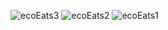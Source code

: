 ![ecoEats3](https://github.com/user-attachments/assets/799184aa-bff0-4ace-8f34-c3d9e2358ee8)
![ecoEats2](https://github.com/user-attachments/assets/78e0fa89-2915-4dab-9977-a15c9aa7a068)
![ecoEats1](https://github.com/user-attachments/assets/bfdfa0e8-c3b0-488b-93e8-d2c7b7c62d0c)
